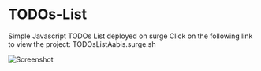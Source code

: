 # TODOs-List
Simple Javascript TODOs List deployed on surge
Click on the following link to view the project:
TODOsListAabis.surge.sh


![Screenshot](https://user-images.githubusercontent.com/71585201/183245470-616b7d17-40e8-4f2d-a59a-2ea67804cb8e.png)
